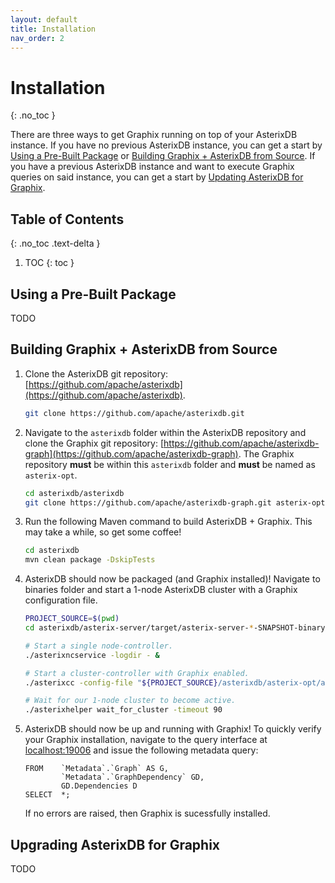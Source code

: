 ```yaml
---
layout: default
title: Installation
nav_order: 2
---
```


# Installation
{: .no_toc }

There are three ways to get Graphix running on top of your AsterixDB instance.
If you have no previous AsterixDB instance, you can get a start by [Using a Pre-Built Package](#using-a-pre-built-package) or [Building Graphix + AsterixDB from Source](#building-graphix--asterixdb-from-source).
If you have a previous AsterixDB instance and want to execute Graphix queries on said instance, you can get a start by [Updating AsterixDB for Graphix](#upgrading-asterixdb-for-graphix).

## Table of Contents
{: .no_toc .text-delta }

1. TOC
{: toc }

## Using a Pre-Built Package

TODO

## Building Graphix + AsterixDB from Source

1. Clone the AsterixDB git repository: [https://github.com/apache/asterixdb](https://github.com/apache/asterixdb).
    ```bash
    git clone https://github.com/apache/asterixdb.git 
    ```
2. Navigate to the `asterixdb` folder within the AsterixDB repository and clone the Graphix git repository: [https://github.com/apache/asterixdb-graph](https://github.com/apache/asterixdb-graph).
    The Graphix repository **must** be within this `asterixdb` folder and **must** be named as `asterix-opt`.
    ```bash
    cd asterixdb/asterixdb  
    git clone https://github.com/apache/asterixdb-graph.git asterix-opt
    ```
3. Run the following Maven command to build AsterixDB + Graphix.
    This may take a while, so get some coffee!
    ```bash
    cd asterixdb 
    mvn clean package -DskipTests
    ```
4. AsterixDB should now be packaged (and Graphix installed)!
    Navigate to binaries folder and start a 1-node AsterixDB cluster with a Graphix configuration file.
    ```bash
    PROJECT_SOURCE=$(pwd)
    cd asterixdb/asterix-server/target/asterix-server-*-SNAPSHOT-binary-assembly/apache-asterixdb-*-SNAPSHOT/bin

    # Start a single node-controller.
    ./asterixncservice -logdir - &

    # Start a cluster-controller with Graphix enabled.
    ./asterixcc -config-file "${PROJECT_SOURCE}/asterixdb/asterix-opt/asterix-graphix/src/main/resources/cc.conf"

    # Wait for our 1-node cluster to become active.
    ./asterixhelper wait_for_cluster -timeout 90
    ```
5. AsterixDB should now be up and running with Graphix!
    To quickly verify your Graphix installation, navigate to the query interface at [localhost:19006](https://localhost:19006) and issue the following metadata query:
    ```
    FROM    `Metadata`.`Graph` AS G,
            `Metadata`.`GraphDependency` GD,
            GD.Dependencies D 
    SELECT  *;
    ```
    If no errors are raised, then Graphix is sucessfully installed.

## Upgrading AsterixDB for Graphix

TODO 
